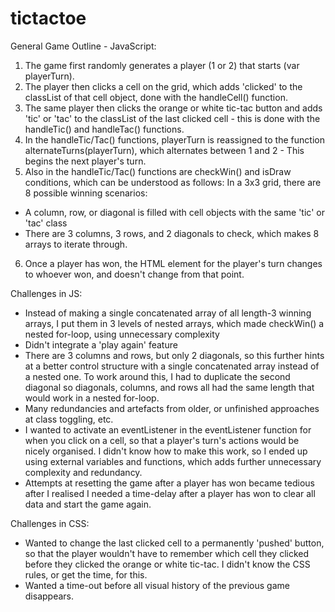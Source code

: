 # tictactoe


General Game Outline - JavaScript:

1. The game first randomly generates a player (1 or 2) that starts (var playerTurn).
2. The player then clicks a cell on the grid, which adds 'clicked' to the classList of that cell object, done with the handleCell() function.
3. The same player then clicks the orange or white tic-tac button and adds 'tic' or 'tac' to the classList of the last clicked cell - this is done with the handleTic()
and handleTac() functions.
4. In the handleTic/Tac() functions, playerTurn is reassigned to the function alternateTurns(playerTurn), which alternates between 1 and 2 - This begins the next
player's turn.
5. Also in the handleTic/Tac() functions are checkWin() and isDraw conditions, which can be understood as follows:
In a 3x3 grid, there are 8 possible winning scenarios:
- A column, row, or diagonal is filled with cell objects with the same 'tic' or 'tac' class
- There are 3 columns, 3 rows, and 2 diagonals to check, which makes 8 arrays to iterate through.
6. Once a player has won, the HTML element for the player's turn changes to whoever won, and doesn't change from that point.

Challenges in JS:
- Instead of making a single concatenated array of all length-3 winning arrays, I put them in 3 levels of nested arrays, which made checkWin() a nested for-loop,
using unnecessary complexity
- Didn't integrate a 'play again' feature
- There are 3 columns and rows, but only 2 diagonals, so this further hints at a better control structure with a single concatenated array instead of a nested one.
To work around this, I had to duplicate the second diagonal so diagonals, columns, and rows all had the same length that would work in a nested for-loop.
- Many redundancies and artefacts from older, or unfinished approaches at class toggling, etc.
- I wanted to activate an eventListener in the eventListener function for when you click on a cell, so that a player's turn's actions would be nicely organised. 
I didn't know how to make this work, so I ended up using external variables and functions, which adds further unnecessary complexity and redundancy.
- Attempts at resetting the game after a player has won became tedious after I realised I needed a time-delay after a player has won to clear all data and start
the game again.

Challenges in CSS:
- Wanted to change the last clicked cell to a permanently 'pushed' button, so that the player wouldn't have to remember which cell they clicked before they
clicked the orange or white tic-tac. I didn't know the CSS rules, or get the time, for this.
- Wanted a time-out before all visual history of the previous game disappears.
